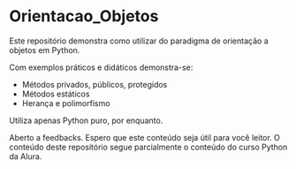 <h1>Orientacao_Objetos</h1>

Este repositório demonstra como utilizar do paradigma de orientação a objetos em Python.

Com exemplos práticos e didáticos demonstra-se:
- Métodos privados, públicos, protegidos
- Métodos estáticos
- Herança e polimorfismo

Utiliza apenas Python puro, por enquanto.

Aberto a feedbacks. Espero que este conteúdo seja útil para você leitor. O conteúdo deste repositório segue parcialmente o conteúdo do curso Python da Alura.
